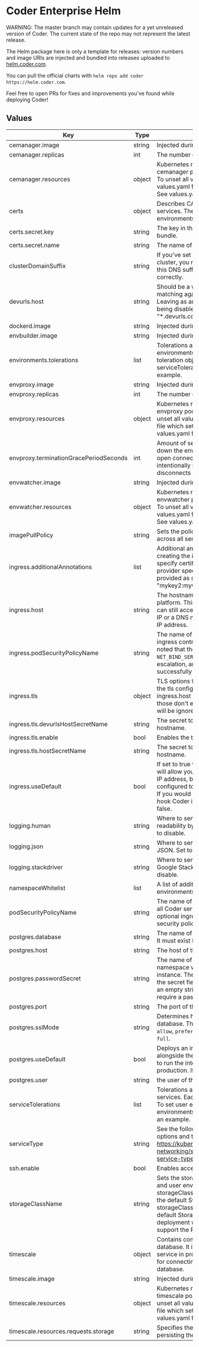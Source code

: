 # Coder Enterprise Helm

WARNING: The master branch may contain updates for a yet unreleased version of
Coder. The current state of the repo may not represent the latest release.

The Helm package here is only a template for releases: version numbers and
image URIs are injected and bundled into releases uploaded to
[helm.coder.com](https://helm.coder.com/).

You can pull the official charts with `helm repo add coder https://helm.coder.com`.

Feel free to open PRs for fixes and improvements you've found while deploying
Coder!

## Values

| Key                                    | Type   | Description                                                                                                                                                                                                                                                                                                                                  | Default                                                                                                                       |
| -------------------------------------- | ------ | -------------------------------------------------------------------------------------------------------------------------------------------------------------------------------------------------------------------------------------------------------------------------------------------------------------------------------------------- | ----------------------------------------------------------------------------------------------------------------------------- |
| cemanager.image                        | string | Injected during releases.                                                                                                                                                                                                                                                                                                                    | `""`                                                                                                                          |
| cemanager.replicas                     | int    | The number of replicas to run of the manager.                                                                                                                                                                                                                                                                                                | `1`                                                                                                                           |
| cemanager.resources                    | object | Kubernetes resource request and limits for cemanager pods. To unset a value, set it to "". To unset all values, you can provide a values.yaml file which sets resources to nil. See values.yaml for an example.                                                                                                                              | `{"limits":{"cpu":"250m","memory":"512Mi"},"requests":{"cpu":"250m","memory":"512Mi"}}`                                       |
| certs                                  | object | Describes CAs that should be added to Coder services. These certs are NOT added to environments.                                                                                                                                                                                                                                             | `{"secret":{"key":"","name":""}}`                                                                                             |
| certs.secret.key                       | string | The key in the secret pointing to the certificate bundle.                                                                                                                                                                                                                                                                                    | `""`                                                                                                                          |
| certs.secret.name                      | string | The name of the secret.                                                                                                                                                                                                                                                                                                                      | `""`                                                                                                                          |
| clusterDomainSuffix                    | string | If you've set a custom default domain for your cluster, you may need to remove or change this DNS suffix for service resolution to work correctly.                                                                                                                                                                                           | `".svc.cluster.local"`                                                                                                        |
| devurls.host                           | string | Should be a wildcard hostname to allow matching against custom-created dev URLs. Leaving as an empty string results in devurls being disabled. Example: "\*.devurls.coder.com".                                                                                                                                                              | `""`                                                                                                                          |
| dockerd.image                          | string | Injected during releases.                                                                                                                                                                                                                                                                                                                    | `""`                                                                                                                          |
| envbuilder.image                       | string | Injected during releases.                                                                                                                                                                                                                                                                                                                    | `""`                                                                                                                          |
| environments.tolerations               | list   | Tolerations are applied to all user environments. Each element is a regular pod toleration object. To set service tolerations see serviceTolerations. See values.yaml for an example.                                                                                                                                                        | `[]`                                                                                                                          |
| envproxy.image                         | string | Injected during releases.                                                                                                                                                                                                                                                                                                                    | `""`                                                                                                                          |
| envproxy.replicas                      | int    | The number of replicas to run of the envproxy.                                                                                                                                                                                                                                                                                               | `1`                                                                                                                           |
| envproxy.resources                     | object | Kubernetes resource request and limits for envproxy pods. To unset a value, set it to "". To unset all values, you can provide a values.yaml file which sets resources to nil. See values.yaml for an example.                                                                                                                               | `{"limits":{"cpu":"250m","memory":"512Mi"},"requests":{"cpu":"250m","memory":"512Mi"}}`                                       |
| envproxy.terminationGracePeriodSeconds | int    | Amount of seconds to wait before shutting down the environment proxy if there are still open connections. This is set very long intentionally so developers do not deal with disconnects during deployments.                                                                                                                                 | `14400`                                                                                                                       |
| envwatcher.image                       | string | Injected during releases.                                                                                                                                                                                                                                                                                                                    | `""`                                                                                                                          |
| envwatcher.resources                   | object | Kubernetes resource request and limits for envwatcher pod. To unset a value, set it to "". To unset all values, you can provide a values.yaml file which sets resources to nil. See values.yaml for an example.                                                                                                                              | `{"limits":{"cpu":"1000m","memory":"512Mi"},"requests":{"cpu":"250m","memory":"512Mi"}}`                                      |
| imagePullPolicy                        | string | Sets the policy for pulling a container image across all services.                                                                                                                                                                                                                                                                           | `"Always"`                                                                                                                    |
| ingress.additionalAnnotations          | list   | Additional annotations to be used when creating the ingress. These can be used to specify certificate issuers or other cloud provider specific integrations. Annotations are provided as strings e.g. [ "mykey:myvalue", "mykey2:myvalue2" ]                                                                                                 | `[]`                                                                                                                          |
| ingress.host                           | string | The hostname to use for accessing the platform. This can be left blank and the user can still access the platform from the external IP or a DNS name that resolves to the external IP address.                                                                                                                                               | `""`                                                                                                                          |
| ingress.podSecurityPolicyName          | string | The name of the pod security policy the built in ingress controller should abide. It should be noted that the ingress controller requires the `NET_BIND_SERVICE` capability, privilege escalation, and access to privileged ports to successfully deploy.                                                                                    | `""`                                                                                                                          |
| ingress.tls                            | object | TLS options for the ingress. The hosts used for the tls configuration come from the ingress.host and the devurls.host variables. If those don't exist, then the TLS configuration will be ignored.                                                                                                                                           | `{"devurlsHostSecretName":"","enable":false,"hostSecretName":""}`                                                             |
| ingress.tls.devurlsHostSecretName      | string | The secret to use for the devurls.host hostname.                                                                                                                                                                                                                                                                                             | `""`                                                                                                                          |
| ingress.tls.enable                     | bool   | Enables the tls configuration.                                                                                                                                                                                                                                                                                                               | `false`                                                                                                                       |
| ingress.tls.hostSecretName             | string | The secret to use for the ingress.host hostname.                                                                                                                                                                                                                                                                                             | `""`                                                                                                                          |
| ingress.useDefault                     | bool   | If set to true will deploy an nginx ingress that will allow you to access Coder from an external IP address, but if your kubernetes cluster is configured to provision external IP addresses. If you would like to bring your own ingress and hook Coder into that instead, set this value to false.                                         | `true`                                                                                                                        |
| logging.human                          | string | Where to send logs that are formatted for readability by a human. Set to an empty string to disable.                                                                                                                                                                                                                                         | `"/dev/stderr"`                                                                                                               |
| logging.json                           | string | Where to send logs that are formatted as JSON. Set to an empty string to disable.                                                                                                                                                                                                                                                            | `""`                                                                                                                          |
| logging.stackdriver                    | string | Where to send logs that are formatted for Google Stackdriver. Set to an empty string to disable.                                                                                                                                                                                                                                             | `""`                                                                                                                          |
| namespaceWhitelist                     | list   | A list of additional namespaces that environments may be deploy to.                                                                                                                                                                                                                                                                          | `[]`                                                                                                                          |
| podSecurityPolicyName                  | string | The name of the pod security policy to apply to all Coder services and user environments. The optional ingress has its own field for pod security policy as well.                                                                                                                                                                            | `""`                                                                                                                          |
| postgres.database                      | string | The name of the database that coder will use. It must exist before Coder is installed.                                                                                                                                                                                                                                                       | `""`                                                                                                                          |
| postgres.host                          | string | The host of the external postgres instance.                                                                                                                                                                                                                                                                                                  | `""`                                                                                                                          |
| postgres.passwordSecret                | string | The name of an existing secret in the current namespace with the password to the Postgres instance. The password must be contained in the secret field `password`. This should be set to an empty string if the database does not require a password to connect.                                                                             | `""`                                                                                                                          |
| postgres.port                          | string | The port of the external postgres instance.                                                                                                                                                                                                                                                                                                  | `""`                                                                                                                          |
| postgres.sslMode                       | string | Determines how the connection is made to the database. The acceptable values are: `disable`, `allow`, `prefer`, `require`, `verify-ca`, and `verify-full`.                                                                                                                                                                                   | `"require"`                                                                                                                   |
| postgres.useDefault                    | bool   | Deploys an internal Postgres instance alongside the platform. It is not recommended to run the internal Postgres instance in production. If true, all other values are ignored.                                                                                                                                                              | `true`                                                                                                                        |
| postgres.user                          | string | the user of the external postgres instance.                                                                                                                                                                                                                                                                                                  | `""`                                                                                                                          |
| serviceTolerations                     | list   | Tolerations are applied to all Coder managed services. Each element is a toleration object. To set user environment tolerations see environments.tolerations. See values.yaml for an example.                                                                                                                                                | `[]`                                                                                                                          |
| serviceType                            | string | See the following for the different serviceType options and their use: https://kubernetes.io/docs/concepts/services-networking/service/#publishing-services-service-types                                                                                                                                                                    | `"ClusterIP"`                                                                                                                 |
| ssh.enable                             | bool   | Enables accessing environments via SSH.                                                                                                                                                                                                                                                                                                      | `true`                                                                                                                        |
| storageClassName                       | string | Sets the storage class for all Coder services and user environments. By default the storageClassName is not specified and thus the default StorageClass is used. If storageClassName is not specified and a default StorageClass does not exist, then the deployment will fail. The storageClass MUST support the ReadWriteOnce access mode. | `""`                                                                                                                          |
| timescale                              | object | Contains configuration for the internal database. It is not recommended to run this service in production. See the `postgres` section for connecting to an external Postgres database.                                                                                                                                                       | `{"image":"","resources":{"limits":{"cpu":"250m","memory":"1Gi"},"requests":{"cpu":"250m","memory":"1Gi","storage":"10Gi"}}}` |
| timescale.image                        | string | Injected during releases.                                                                                                                                                                                                                                                                                                                    | `""`                                                                                                                          |
| timescale.resources                    | object | Kubernetes resource request and limits for the timescale pod. To unset a value, set it to "". To unset all values, you can provide a values.yaml file which sets resources to nil. See values.yaml for an example.                                                                                                                           | `{"limits":{"cpu":"250m","memory":"1Gi"},"requests":{"cpu":"250m","memory":"1Gi","storage":"10Gi"}}`                          |
| timescale.resources.requests.storage   | string | Specifies the size of the volume claim for persisting the database.                                                                                                                                                                                                                                                                          | `"10Gi"`                                                                                                                      |
